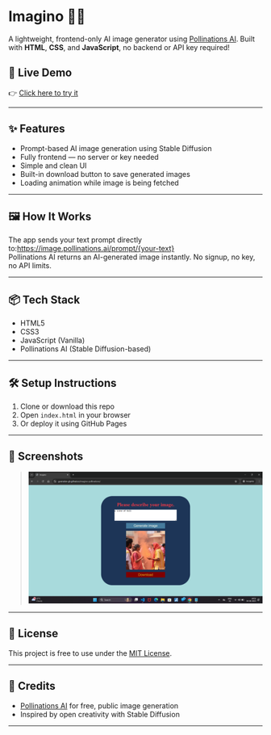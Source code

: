 # Imagino 🧠🎨

A lightweight, frontend-only AI image generator using [Pollinations AI](https://pollinations.ai/). Built with **HTML**, **CSS**, and **JavaScript**, no backend or API key required!

## 🚀 Live Demo
👉 [Click here to try it](https://govindsin-gh.github.io/imagino-pollinations/)  

---

## ✨ Features

- Prompt-based AI image generation using Stable Diffusion
- Fully frontend — no server or key needed
- Simple and clean UI
- Built-in download button to save generated images
- Loading animation while image is being fetched

---

## 🖼️ How It Works

The app sends your text prompt directly to:https://image.pollinations.ai/prompt/{your-text}<br>
Pollinations AI returns an AI-generated image instantly. No signup, no key, no API limits.

---

## 📦 Tech Stack

- HTML5
- CSS3
- JavaScript (Vanilla)
- Pollinations AI (Stable Diffusion-based)

---

## 🛠️ Setup Instructions

1. Clone or download this repo
2. Open `index.html` in your browser
3. Or deploy it using GitHub Pages

---

## 📸 Screenshots

> ![Example](example.png)

---

## 📄 License

This project is free to use under the [MIT License](LICENSE).

---

## 🙌 Credits

- [Pollinations AI](https://pollinations.ai/) for free, public image generation
- Inspired by open creativity with Stable Diffusion

---


